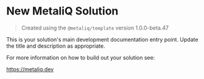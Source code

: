 # New MetaliQ Solution

> Created using the `@metaliq/template` version 1.0.0-beta.47

This is your solution's main development documentation entry point. Update the title and description as appropriate.

For more information on how to build out your solution see:

https://metaliq.dev
